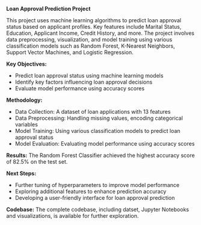 **Loan Approval Prediction Project**

This project uses machine learning algorithms to predict loan approval status based on applicant profiles. Key features include Marital Status, Education, Applicant Income, Credit History, and more. The project involves data preprocessing, visualization, and model training using various classification models such as Random Forest, K-Nearest Neighbors, Support Vector Machines, and Logistic Regression.

**Key Objectives:**
- Predict loan approval status using machine learning models
- Identify key factors influencing loan approval decisions
- Evaluate model performance using accuracy scores

**Methodology:**
- Data Collection: A dataset of loan applications with 13 features
- Data Preprocessing: Handling missing values, encoding categorical variables
- Model Training: Using various classification models to predict loan approval status
- Model Evaluation: Evaluating model performance using accuracy scores

**Results:**
The Random Forest Classifier achieved the highest accuracy score of 82.5% on the test set.

**Next Steps:**
- Further tuning of hyperparameters to improve model performance
- Exploring additional features to enhance prediction accuracy
- Developing a user-friendly interface for loan approval prediction

**Codebase:**
The complete codebase, including datset, Jupyter Notebooks and visualizations, is available for further exploration.
